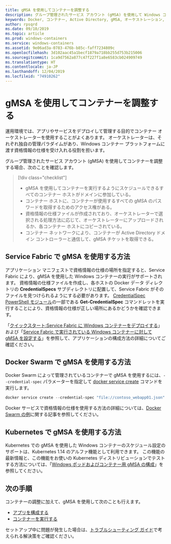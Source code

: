 ```yaml
---
title: gMSA を使用してコンテナーを調整する
description: グループ管理されたサービス アカウント (gMSA) を使用して Windows コンテナーを調整する方法。
keywords: Docker, コンテナー, Active Directory, gMSA, オーケストレーション, Kubernetes, グループ管理されたサービス アカウント, グループ管理されたサービス アカウント
author: rpsqrd
ms.date: 09/10/2019
ms.topic: article
ms.prod: windows-containers
ms.service: windows-containers
ms.assetid: 9e06ad3a-0783-476b-b85c-faff7234809c
ms.openlocfilehash: 3d102aac45a1becf1879a718bb255d753b215006
ms.sourcegitcommit: 1ca9d7562a877c47f227f1a8e6583cb024909749
ms.translationtype: HT
ms.contentlocale: ja-JP
ms.lasthandoff: 12/04/2019
ms.locfileid: "74910262"
---
```

# <a name="orchestrate-containers-with-a-gmsa"></a>gMSA を使用してコンテナーを調整する

運用環境では、アプリやサービスをデプロイして管理する目的でコンテナー オーケストレーターを使用することがよくあります。 オーケストレーターは、それぞれ独自の管理パラダイムがあり、Windows コンテナー プラットフォームに渡す資格情報の仕様を受け入れる役割を担います。

グループ管理されたサービス アカウント (gMSA) を使用してコンテナーを調整する場合、次のことを確認します。

> [!div class="checklist"]
> * gMSA を使用してコンテナーを実行するようにスケジュールできるすべてのコンテナー ホストがドメインに参加している。
> * コンテナー ホストに、コンテナーが使用するすべての gMSA のパスワードを取得するためのアクセス権がある。
> * 資格情報の仕様ファイルが作成されており、オーケストレーターで選択される処理方法に応じて、オーケストレーターにアップロードされるか、各コンテナー ホストにコピーされている。
> * コンテナー ネットワークにより、コンテナーが Active Directory ドメイン コントローラーと通信して、gMSA チケットを取得できる。

## <a name="how-to-use-gmsa-with-service-fabric"></a>Service Fabric で gMSA を使用する方法

アプリケーション マニフェストで資格情報の仕様の場所を指定すると、Service Fabric により、gMSA を使用した Windows コンテナーの実行がサポートされます。 資格情報の仕様ファイルを作成し、各ホストの Docker データ ディレクトリの **CredentialSpecs** サブディレクトリに配置して、Service Fabric がそのファイルを見つけられるようにする必要があります。 [CredentialSpec PowerShell モジュール](https://aka.ms/credspec)の一部である **Get-CredentialSpec** コマンドレットを実行することにより、資格情報の仕様が正しい場所にあるかどうかを確認できます。

「[クイックスタート:Service Fabric に Windows コンテナーをデプロイする](https://docs.microsoft.com/azure/service-fabric/service-fabric-quickstart-containers)」および「[Service Fabric で実行されている Windows コンテナーに対して gMSA を設定する](https://docs.microsoft.com/azure/service-fabric/service-fabric-setup-gmsa-for-windows-containers)」を参照して、アプリケーションの構成方法の詳細についてご確認ください。

## <a name="how-to-use-gmsa-with-docker-swarm"></a>Docker Swarm で gMSA を使用する方法

Docker Swarm によって管理されているコンテナーで gMSA を使用するには、`--credential-spec` パラメーターを指定して [docker service create](https://docs.docker.com/engine/reference/commandline/service_create/) コマンドを実行します。

```powershell
docker service create --credential-spec "file://contoso_webapp01.json" --hostname "WebApp01" <image name>
```

Docker サービスで資格情報の仕様を使用する方法の詳細については、[Docker Swarm の例](https://docs.docker.com/engine/reference/commandline/service_create/#provide-credential-specs-for-managed-service-accounts-windows-only)に関する記事を参照してください。

## <a name="how-to-use-gmsa-with-kubernetes"></a>Kubernetes で gMSA を使用する方法

Kubernetes での gMSA を使用した Windows コンテナーのスケジュール設定のサポートは、Kubernetes 1.14 のアルファ機能として利用できます。 この機能の最新情報と、この機能をお使いの Kubernetes ディストリビューションでテストする方法については、「[Windows ポッドおよびコンテナー用 gMSA の構成](https://kubernetes.io/docs/tasks/configure-pod-container/configure-gmsa)」を参照してください。

## <a name="next-steps"></a>次の手順

コンテナーの調整に加えて、gMSA を使用して次のことも行えます。

- [アプリを構成する](gmsa-configure-app.md)
- [コンテナーを実行する](gmsa-run-container.md)

セットアップ中に問題が発生した場合は、[トラブルシューティング ガイド](gmsa-troubleshooting.md)で考えられる解決策をご確認ください。

